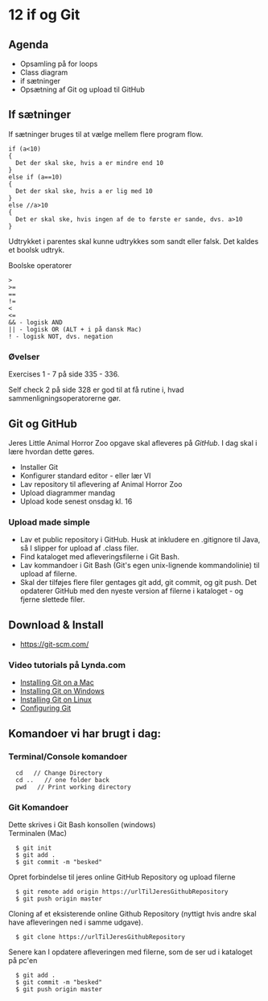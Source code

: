 # 12 if og Git

## Agenda
* Opsamling på for loops
* Class diagram
* if sætninger
* Opsætning af Git og upload til GitHub

## If sætninger
If sætninger bruges til at vælge mellem flere program flow.
````
if (a<10)
{
  Det der skal ske, hvis a er mindre end 10
}
else if (a==10)
{
  Det der skal ske, hvis a er lig med 10
}
else //a>10
{
  Det er skal ske, hvis ingen af de to første er sande, dvs. a>10
}
````
  Udtrykket i parentes skal kunne udtrykkes som sandt eller falsk. Det kaldes et boolsk udtryk.
  
  Boolske operatorer
  `````
  >
  >=
  ==
  !=
  <
  <=
  && - logisk AND
  || - logisk OR (ALT + i på dansk Mac)
  ! - logisk NOT, dvs. negation
`````
### Øvelser

Exercises 1 - 7 på side 335 - 336.

Self check 2 på side 328 er god til at få rutine i, hvad sammenligningsoperatorerne gør.

## Git og GitHub

 Jeres Little Animal Horror Zoo opgave skal afleveres på _GitHub_.
 I dag skal i lære hvordan dette gøres.
 
* Installer Git
* Konfigurer standard editor - eller lær VI
* Lav repository til aflevering af Animal Horror Zoo
* Upload diagrammer mandag
* Upload kode senest onsdag kl. 16

### Upload made simple
* Lav et public repository i GitHub. Husk at inkludere en .gitignore til Java, så I slipper for upload af .class filer.
* Find kataloget med afleveringsfilerne i Git Bash.
* Lav kommandoer i Git Bash (Git's egen unix-lignende kommandolinie) til upload af filerne.
* Skal der tilføjes flere filer gentages git add, git commit, og git push. Det opdaterer GitHub med den nyeste version af filerne i kataloget - og fjerne slettede filer.
 
## Download & Install

 * https://git-scm.com/
### Video tutorials på Lynda.com
* [Installing Git on a Mac](https://www.lynda.com/Git-tutorials/Installing-Git-Mac/100222/111253-4.html?srchtrk=index%3a3%0alinktypeid%3a2%0aq%3agit%0apage%3a1%0as%3arelevance%0asa%3atrue%0aproducttypeid%3a2)
* [Installing Git on Windows](https://www.lynda.com/Git-tutorials/Installing-Git-Windows/100222/111254-4.html?srchtrk=index%3a3%0alinktypeid%3a2%0aq%3agit%0apage%3a1%0as%3arelevance%0asa%3atrue%0aproducttypeid%3a2)
* [Installing Git on Linux](https://www.lynda.com/Git-tutorials/Installing-Git-Linux/100222/111255-4.html?srchtrk=index%3a3%0alinktypeid%3a2%0aq%3agit%0apage%3a1%0as%3arelevance%0asa%3atrue%0aproducttypeid%3a2)
* [Configuring Git](https://www.lynda.com/Git-tutorials/Configuring-Git/100222/111256-4.html?srchtrk=index%3a3%0alinktypeid%3a2%0aq%3agit%0apage%3a1%0as%3arelevance%0asa%3atrue%0aproducttypeid%3a2) 

## Komandoer vi har brugt i dag:

### Terminal/Console komandoer
````
  cd   // Change Directory
  cd ..   // one folder back
  pwd   // Print working directory
````
### Git Komandoer
Dette skrives i Git Bash konsollen (windows)    
Terminalen (Mac)
````
  $ git init
  $ git add .
  $ git commit -m "besked"
````
Opret forbindelse til jeres online GitHub Repository og upload filerne
````
  $ git remote add origin https://urlTilJeresGithubRepository
  $ git push origin master
````
Cloning af et eksisterende online Github Repository (nyttigt hvis andre skal have afleveringen ned i samme udgave).
````
  $ git clone https://urlTilJeresGithubRepository
````
Senere kan I opdatere afleveringen med filerne, som de ser ud i kataloget på pc'en
````
  $ git add .
  $ git commit -m "besked"
  $ git push origin master
````
